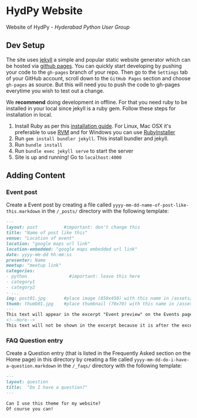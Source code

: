# HydPy Website
Website of HydPy - _Hyderabad Python User Group_

## Dev Setup
The site uses [jekyll](https://jekyllrb.com/) a simple and popular static website generator which can be hosted via [github pages](https://pages.github.com/). You can quickly start developing by pushing your code to the `gh-pages` branch of your repo. Then go to the `Settings` tab of your GitHub account, scroll down to the `GitHub Pages` section and choose `gh-pages` as source. But this will need you to push the code to gh-pages everytime you wish to test out a change.

We **recommend** doing development in offline. For that you need ruby to be installed in your local since jekyll is a ruby gem. Follow these steps for installation in local.

1. Install Ruby as per this [installation guide](https://www.ruby-lang.org/en/documentation/installation/). For Linux, Mac OSX it's preferable to use [RVM](https://rvm.io/) and for Windows you can use [RubyInstaller](https://rubyinstaller.org/)
2. Run `gem install bundler jekyll`. This install bundler and jekyll.
3. Run `bundle install`
4. Run `bundle exec jekyll serve` to start the server
5. Site is up and running! Go to `localhost:4000`

## Adding Content

### Event post
Create a Event post by creating a file called `yyyy-mm-dd-name-of-post-like-this.markdown` in the `/_posts/` directory with the following template:
```markdown
---
layout: post          #important: don't change this
title: "Name of post like this"
venue: "Location of event"
location: "google maps url link"
location-embedded: "google maps embedded url link"
date: yyyy-mm-dd hh:mm:ss
presenter: Name
meetup: "meetup link"
categories:
- python                #important: leave this here
- category1
- category2
- ...
img: post01.jpg       #place image (850x450) with this name in /assets/img/blog/
thumb: thumb01.jpg    #place thumbnail (70x70) with this name in /assets/img/blog/thumbs/
---
This text will appear in the excerpt "Event preview" on the Events page that lists all the posts.
<!--more-->
This text will not be shown in the excerpt because it is after the excerpt separator.
```

### FAQ Question entry
Create a Question entry (that is listed in the Frequently Asked section on the Home page) in this directory by creating a file called `yyyy-mm-dd-do-i-have-a-question.markdown` in the `/_faqs/` directory with the following template:
```markdown
---
layout: question
title:  "Do I have a question?"
---

Can I use this theme for my website?
Of course you can!
```

